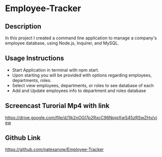 # Employee-Tracker

## Description

In this project I created a command line application to manage a company's employee database, using Node.js, Inquirer, and MySQL.

## Usage Instructions

* Start Application in terminal with npm start.
* Upon starting you will be provided with options regarding employees, departments, roles.
* Select view employees, departments, or roles to see database of each
* Add and Update employees info to department and roles database


## Screencast Turorial Mp4 with link

https://drive.google.com/file/d/1Ik2nOGI7p2RxcC96NpjqXwS45zRSwZHv/view

## Github Link

https://github.com/natesanow/Employee-Tracker